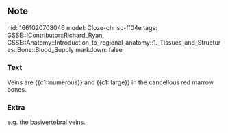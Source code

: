 ## Note
nid: 1661020708046
model: Cloze-chrisc-ff04e
tags: GSSE::!Contributor::Richard_Ryan, GSSE::Anatomy::Introduction_to_regional_anatomy::1._Tissues_and_Structures::Bone::Blood_Supply
markdown: false

### Text
<div class="toggle">
  Veins are {{c1::numerous}} and {{c1::large}} in the cancellous
  red marrow bones.
</div>

### Extra
<p id="1c235a69-b364-4031-8639-560868990139" class="">e.g. the
basivertebral veins.
